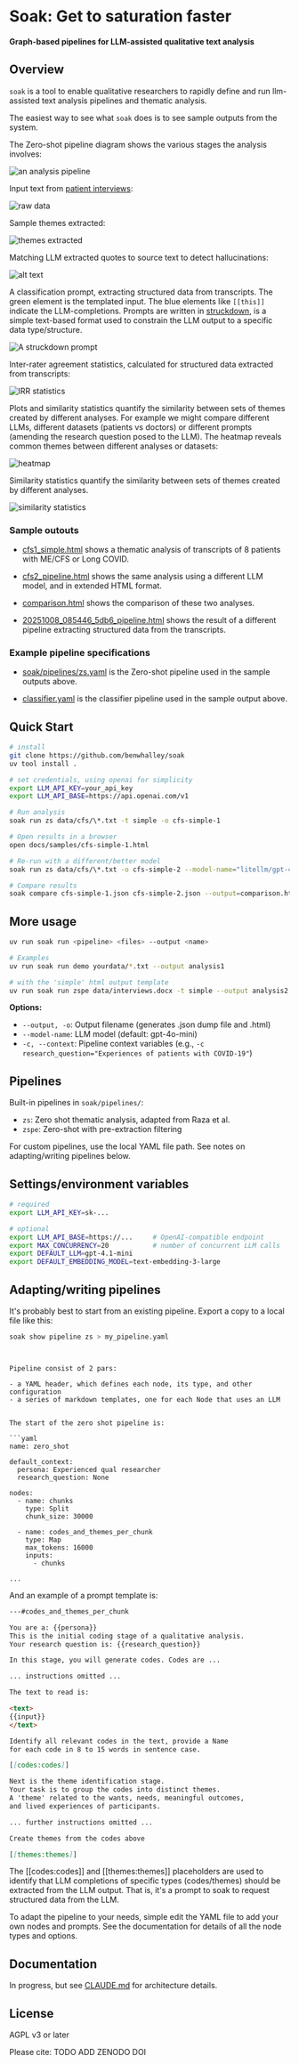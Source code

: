 # Soak: Get to saturation faster 
#### Graph-based pipelines for LLM-assisted qualitative text analysis


## Overview

`soak` is a tool to enable qualitative researchers to rapidly define and run llm-assisted text analysis pipelines and thematic analysis.

The easiest way to see what `soak` does is to see sample outputs from the system.

The Zero-shot pipeline diagram shows the various stages the analysis involves:

![an analysis pipeline](docs/images/zsmermaid.png)

Input text from [patient interviews](soak/data/cfs/):

![raw data](docs/images/cfstext.png)

Sample themes extracted: 

![themes extracted](docs/images/themes.png)

Matching LLM extracted quotes to source text to detect hallucinations:

![alt text](docs/images/quotematching.png)


A classification prompt, extracting structured data from transcripts. The green element is the templated input. The blue elements like `[[this]]` indicate the LLM-completions. Prompts are written in [struckdown](https://github.com/benwhalley/struckdown), is a simple text-based format used to constrain the LLM output to a specific data type/structure.

![A struckdown prompt](docs/images/classifyprompt.png)

Inter-rater agreement statistics, calculated for structured data extracted from transcripts:

![IRR statistics](docs/images/rateragreement.png)

Plots and similarity statistics quantify the similarity between sets of themes created by different analyses. For example we might compare different LLMs, different datasets (patients vs doctors) or different prompts (amending the research question posed to the LLM). The heatmap reveals common themes between different analyses or datasets:

![heatmap](docs/images/plot.png)

Similarity statistics quantify the similarity between sets of themes created by different analyses.

![similarity statistics](docs/images/simstats.png)


### Sample outouts

- [cfs1_simple.html](docs/samples/cfs1_simple.html) shows a thematic analysis of transcripts of 8 patients with ME/CFS or Long COVID.

- [cfs2_pipeline.html](docs/samples/cfs2_simple.html)  shows the same analysis using a different LLM model, and in extended HTML format.

- [comparison.html](docs/samples/comparison.html) shows the comparison of these two analyses.

- [20251008_085446_5db6_pipeline.html](docs/samples/20251008_085446_5db6_pipeline.html) shows the result of a different pipeline extracting structured data from the transcripts.


### Example pipeline specifications

- [soak/pipelines/zs.yaml](soak/pipelines/zs.yaml) is the Zero-shot pipeline used in the sample outputs above.

- [classifier.yaml](soak/docs/samples/classifier/classifier.yaml) is the classifier pipeline used in the sample output above.

## Quick Start

```bash
# install
git clone https://github.com/benwhalley/soak
uv tool install .

# set credentials, using openai for simplicity
export LLM_API_KEY=your_api_key
export LLM_API_BASE=https://api.openai.com/v1

# Run analysis
soak run zs data/cfs/\*.txt -t simple -o cfs-simple-1

# Open results in a browser
open docs/samples/cfs-simple-1.html

# Re-run with a different/better model
soak run zs data/cfs/\*.txt -o cfs-simple-2 --model-name="litellm/gpt-4.1"

# Compare results
soak compare cfs-simple-1.json cfs-simple-2.json --output=comparison.html
```


## More usage

```bash
uv run soak run <pipeline> <files> --output <name>

# Examples
uv run soak run demo yourdata/*.txt --output analysis1

# with the 'simple' html output template
uv run soak run zspe data/interviews.docx -t simple --output analysis2
```


**Options:**
- `--output, -o`: Output filename (generates .json dump file and .html)
- `--model-name`: LLM model (default: gpt-4o-mini)
- `-c, --context`: Pipeline context variables (e.g., `-c research_question="Experiences of patients with COVID-19"`)

## Pipelines

Built-in pipelines in `soak/pipelines/`:
- `zs`: Zero shot thematic analysis, adapted from Raza et al.
- `zspe`: Zero-shot with pre-extraction filtering

For custom pipelines, use the local YAML file path. See notes on adapting/writing pipelines below.


## Settings/environment variables

```bash
# required
export LLM_API_KEY=sk-...           

# optional
export LLM_API_BASE=https://...     # OpenAI-compatible endpoint
export MAX_CONCURRENCY=20           # number of concurrent LLM calls
export DEFAULT_LLM=gpt-4.1-mini 
export DEFAULT_EMBEDDING_MODEL=text-embedding-3-large
```


## Adapting/writing pipelines

It's probably best to start from an existing pipeline.
Export a copy to a local file like this:

```bash
soak show pipeline zs > my_pipeline.yaml
```


```


Pipeline consist of 2 pars:

- a YAML header, which defines each node, its type, and other configuration
- a series of markdown templates, one for each Node that uses an LLM


The start of the zero shot pipeline is:

```yaml
name: zero_shot

default_context:
  persona: Experienced qual researcher
  research_question: None

nodes:
  - name: chunks
    type: Split
    chunk_size: 30000

  - name: codes_and_themes_per_chunk
    type: Map
    max_tokens: 16000
    inputs:
      - chunks

...
```


And an example of a prompt template is:


```md
---#codes_and_themes_per_chunk

You are a: {{persona}}
This is the initial coding stage of a qualitative analysis.
Your research question is: {{research_question}}

In this stage, you will generate codes. Codes are ...

... instructions omitted ...

The text to read is:

<text>
{{input}}
</text>

Identify all relevant codes in the text, provide a Name 
for each code in 8 to 15 words in sentence case.

[[codes:codes]]

Next is the theme identification stage. 
Your task is to group the codes into distinct themes.
A 'theme' related to the wants, needs, meaningful outcomes, 
and lived experiences of participants.

... further instructions omitted ...

Create themes from the codes above

[[themes:themes]]
```

The [[codes:codes]] and [[themes:themes]] placeholders are used to identify that LLM completions of specific types (codes/themes) should be extracted from the LLM output. That is, it's a prompt to soak to request structured data from the LLM.

To adapt the pipeline to your needs, simple edit the YAML file to add your own nodes and prompts. See the documentation for details of all the node types and options.


## Documentation

In progress, but see [CLAUDE.md](CLAUDE.md) for architecture details.

## License

AGPL v3 or later

Please cite: TODO ADD ZENODO DOI
